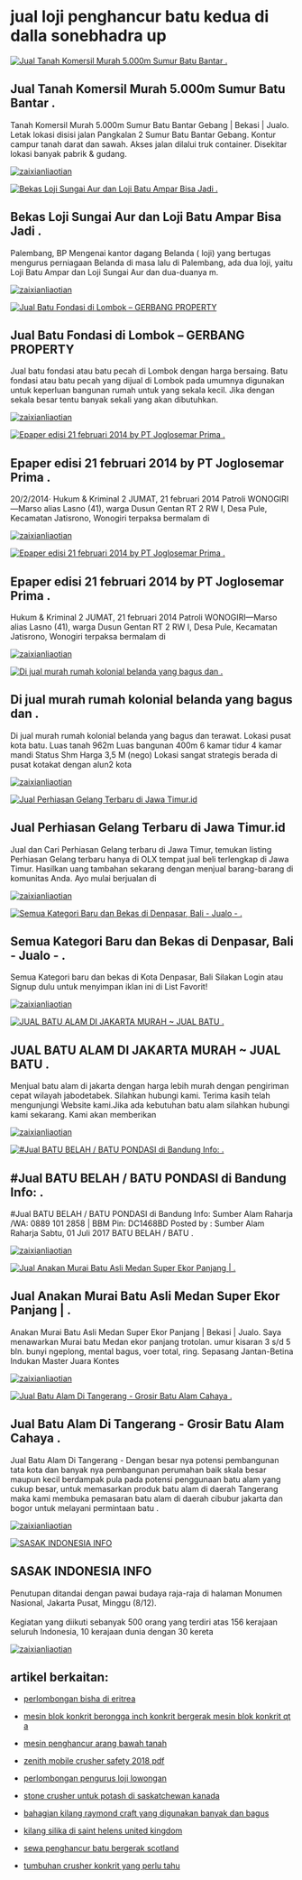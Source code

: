 # jual loji penghancur batu kedua di dalla sonebhadra up
<a href="https://mnn.zoosnet.net/LR/Chatpre.aspx?id=MNN94995150&p=https://topgrinding.com/" target="_blank">![Jual Tanah Komersil Murah 5.000m Sumur Batu Bantar .](https://github.com/technlg/images/blob/main/48.jpg)</a>
## Jual Tanah Komersil Murah 5.000m Sumur Batu Bantar .
Tanah Komersil Murah 5.000m Sumur Batu Bantar Gebang | Bekasi | Jualo. Letak lokasi disisi jalan Pangkalan 2 Sumur Batu Bantar Gebang. Kontur campur tanah darat dan sawah. Akses jalan dilalui truk container. Disekitar lokasi banyak pabrik & gudang.
<a href="https://mnn.zoosnet.net/LR/Chatpre.aspx?id=MNN94995150&p=https://topgrinding.com/" target="_blank"><img src="https://github.com/technlg/images/raw/main/chat11.jpg" alt="zaixianliaotian"/></a><a href="//whatsapp.shibangsoft.com/WhatsApp.php" ><img src="https://github.com/technlg/images/raw/main/chat11.png" alt=""></a>
<a href="https://mnn.zoosnet.net/LR/Chatpre.aspx?id=MNN94995150&p=https://topgrinding.com/" target="_blank">![Bekas Loji Sungai Aur dan Loji Batu Ampar Bisa Jadi .](https://github.com/technlg/images/blob/main/48.jpg)</a>
## Bekas Loji Sungai Aur dan Loji Batu Ampar Bisa Jadi .
Palembang, BP Mengenai kantor dagang Belanda ( loji) yang bertugas mengurus perniagaan Belanda di masa lalu di Palembang, ada dua loji, yaitu Loji Batu Ampar dan Loji Sungai Aur dan dua-duanya m.
<a href="https://mnn.zoosnet.net/LR/Chatpre.aspx?id=MNN94995150&p=https://topgrinding.com/" target="_blank"><img src="https://github.com/technlg/images/raw/main/chat11.jpg" alt="zaixianliaotian"/></a><a href="//whatsapp.shibangsoft.com/WhatsApp.php" ><img src="https://github.com/technlg/images/raw/main/chat11.png" alt=""></a>
<a href="https://mnn.zoosnet.net/LR/Chatpre.aspx?id=MNN94995150&p=https://topgrinding.com/" target="_blank">![Jual Batu Fondasi di Lombok – GERBANG PROPERTY](https://github.com/technlg/images/blob/main/36.jpg)</a>
## Jual Batu Fondasi di Lombok – GERBANG PROPERTY
Jual batu fondasi atau batu pecah di Lombok dengan harga bersaing. Batu fondasi atau batu pecah yang dijual di Lombok pada umumnya digunakan untuk keperluan bangunan rumah untuk yang sekala kecil. Jika dengan sekala besar tentu banyak sekali yang akan dibutuhkan.
<a href="https://mnn.zoosnet.net/LR/Chatpre.aspx?id=MNN94995150&p=https://topgrinding.com/" target="_blank"><img src="https://github.com/technlg/images/raw/main/chat11.jpg" alt="zaixianliaotian"/></a><a href="//whatsapp.shibangsoft.com/WhatsApp.php" ><img src="https://github.com/technlg/images/raw/main/chat11.png" alt=""></a>
<a href="https://mnn.zoosnet.net/LR/Chatpre.aspx?id=MNN94995150&p=https://topgrinding.com/" target="_blank">![Epaper edisi 21 februari 2014 by PT Joglosemar Prima .](https://github.com/technlg/images/blob/main/5.jpg)</a>
## Epaper edisi 21 februari 2014 by PT Joglosemar Prima .
20/2/2014· Hukum & Kriminal 2 JUMAT, 21 februari 2014 Patroli WONOGIRI—Marso alias Lasno (41), warga Dusun Gentan RT 2 RW I, Desa Pule, Kecamatan Jatisrono, Wonogiri terpaksa bermalam di 
<a href="https://mnn.zoosnet.net/LR/Chatpre.aspx?id=MNN94995150&p=https://topgrinding.com/" target="_blank"><img src="https://github.com/technlg/images/raw/main/chat11.jpg" alt="zaixianliaotian"/></a><a href="//whatsapp.shibangsoft.com/WhatsApp.php" ><img src="https://github.com/technlg/images/raw/main/chat11.png" alt=""></a>
<a href="https://mnn.zoosnet.net/LR/Chatpre.aspx?id=MNN94995150&p=https://topgrinding.com/" target="_blank">![Epaper edisi 21 februari 2014 by PT Joglosemar Prima .](https://github.com/technlg/images/blob/main/40.jpg)</a>
## Epaper edisi 21 februari 2014 by PT Joglosemar Prima .
Hukum & Kriminal 2 JUMAT, 21 februari 2014 Patroli WONOGIRI—Marso alias Lasno (41), warga Dusun Gentan RT 2 RW I, Desa Pule, Kecamatan Jatisrono, Wonogiri terpaksa bermalam di 
<a href="https://mnn.zoosnet.net/LR/Chatpre.aspx?id=MNN94995150&p=https://topgrinding.com/" target="_blank"><img src="https://github.com/technlg/images/raw/main/chat11.jpg" alt="zaixianliaotian"/></a><a href="//whatsapp.shibangsoft.com/WhatsApp.php" ><img src="https://github.com/technlg/images/raw/main/chat11.png" alt=""></a>
<a href="https://mnn.zoosnet.net/LR/Chatpre.aspx?id=MNN94995150&p=https://topgrinding.com/" target="_blank">![Di jual murah rumah kolonial belanda yang bagus dan .](https://github.com/technlg/images/blob/main/9.jpg)</a>
## Di jual murah rumah kolonial belanda yang bagus dan .
Di jual murah rumah kolonial belanda yang bagus dan terawat. Lokasi pusat kota batu. Luas tanah 962m Luas bangunan 400m 6 kamar tidur 4 kamar mandi Status Shm Harga 3,5 M (nego) Lokasi sangat strategis berada di pusat kotakat dengan alun2 kota 
<a href="https://mnn.zoosnet.net/LR/Chatpre.aspx?id=MNN94995150&p=https://topgrinding.com/" target="_blank"><img src="https://github.com/technlg/images/raw/main/chat11.jpg" alt="zaixianliaotian"/></a><a href="//whatsapp.shibangsoft.com/WhatsApp.php" ><img src="https://github.com/technlg/images/raw/main/chat11.png" alt=""></a>
<a href="https://mnn.zoosnet.net/LR/Chatpre.aspx?id=MNN94995150&p=https://topgrinding.com/" target="_blank">![Jual Perhiasan Gelang Terbaru di Jawa Timur.id](https://github.com/technlg/images/blob/main/51.jpg)</a>
## Jual Perhiasan Gelang Terbaru di Jawa Timur.id
Jual dan Cari Perhiasan Gelang terbaru di Jawa Timur, temukan listing Perhiasan Gelang terbaru hanya di OLX tempat jual beli terlengkap di Jawa Timur. Hasilkan uang tambahan sekarang dengan menjual barang-barang di komunitas Anda. Ayo mulai berjualan di
<a href="https://mnn.zoosnet.net/LR/Chatpre.aspx?id=MNN94995150&p=https://topgrinding.com/" target="_blank"><img src="https://github.com/technlg/images/raw/main/chat11.jpg" alt="zaixianliaotian"/></a><a href="//whatsapp.shibangsoft.com/WhatsApp.php" ><img src="https://github.com/technlg/images/raw/main/chat11.png" alt=""></a>
<a href="https://mnn.zoosnet.net/LR/Chatpre.aspx?id=MNN94995150&p=https://topgrinding.com/" target="_blank">![Semua Kategori Baru dan Bekas di Denpasar, Bali - Jualo - .](https://github.com/technlg/images/blob/main/45.jpg)</a>
## Semua Kategori Baru dan Bekas di Denpasar, Bali - Jualo - .
Semua Kategori baru dan bekas di Kota Denpasar, Bali Silakan Login atau Signup dulu untuk menyimpan iklan ini di List Favorit!
<a href="https://mnn.zoosnet.net/LR/Chatpre.aspx?id=MNN94995150&p=https://topgrinding.com/" target="_blank"><img src="https://github.com/technlg/images/raw/main/chat11.jpg" alt="zaixianliaotian"/></a><a href="//whatsapp.shibangsoft.com/WhatsApp.php" ><img src="https://github.com/technlg/images/raw/main/chat11.png" alt=""></a>
<a href="https://mnn.zoosnet.net/LR/Chatpre.aspx?id=MNN94995150&p=https://topgrinding.com/" target="_blank">![JUAL BATU ALAM DI JAKARTA MURAH ~ JUAL BATU .](https://github.com/technlg/images/blob/main/39.jpg)</a>
## JUAL BATU ALAM DI JAKARTA MURAH ~ JUAL BATU .
Menjual batu alam di jakarta dengan harga lebih murah dengan pengiriman cepat wilayah jabodetabek. Silahkan hubungi kami. Terima kasih telah mengunjungi Website kami.Jika ada kebutuhan batu alam silahkan hubungi kami sekarang. Kami akan memberikan
<a href="https://mnn.zoosnet.net/LR/Chatpre.aspx?id=MNN94995150&p=https://topgrinding.com/" target="_blank"><img src="https://github.com/technlg/images/raw/main/chat11.jpg" alt="zaixianliaotian"/></a><a href="//whatsapp.shibangsoft.com/WhatsApp.php" ><img src="https://github.com/technlg/images/raw/main/chat11.png" alt=""></a>
<a href="https://mnn.zoosnet.net/LR/Chatpre.aspx?id=MNN94995150&p=https://topgrinding.com/" target="_blank">![#Jual BATU BELAH / BATU PONDASI di Bandung Info: .](https://github.com/technlg/images/blob/main/14.jpg)</a>
## #Jual BATU BELAH / BATU PONDASI di Bandung Info: .
#Jual BATU BELAH / BATU PONDASI di Bandung Info: Sumber Alam Raharja /WA: 0889 101 2858 | BBM Pin: DC1468BD Posted by : Sumber Alam Raharja Sabtu, 01 Juli 2017 BATU BELAH / BATU .
<a href="https://mnn.zoosnet.net/LR/Chatpre.aspx?id=MNN94995150&p=https://topgrinding.com/" target="_blank"><img src="https://github.com/technlg/images/raw/main/chat11.jpg" alt="zaixianliaotian"/></a><a href="//whatsapp.shibangsoft.com/WhatsApp.php" ><img src="https://github.com/technlg/images/raw/main/chat11.png" alt=""></a>
<a href="https://mnn.zoosnet.net/LR/Chatpre.aspx?id=MNN94995150&p=https://topgrinding.com/" target="_blank">![Jual Anakan Murai Batu Asli Medan Super Ekor Panjang | .](https://github.com/technlg/images/blob/main/64.jpg)</a>
## Jual Anakan Murai Batu Asli Medan Super Ekor Panjang | .
Anakan Murai Batu Asli Medan Super Ekor Panjang | Bekasi | Jualo. Saya menawarkan Murai batu Medan ekor panjang trotolan. umur kisaran 3 s/d 5 bln. bunyi ngeplong, mental bagus, voer total, ring. Sepasang Jantan-Betina Indukan Master Juara Kontes 
<a href="https://mnn.zoosnet.net/LR/Chatpre.aspx?id=MNN94995150&p=https://topgrinding.com/" target="_blank"><img src="https://github.com/technlg/images/raw/main/chat11.jpg" alt="zaixianliaotian"/></a><a href="//whatsapp.shibangsoft.com/WhatsApp.php" ><img src="https://github.com/technlg/images/raw/main/chat11.png" alt=""></a>
<a href="https://mnn.zoosnet.net/LR/Chatpre.aspx?id=MNN94995150&p=https://topgrinding.com/" target="_blank">![Jual Batu Alam Di Tangerang - Grosir Batu Alam Cahaya .](https://github.com/technlg/images/blob/main/5.jpg)</a>
## Jual Batu Alam Di Tangerang - Grosir Batu Alam Cahaya .
Jual Batu Alam Di Tangerang - Dengan besar nya potensi pembangunan tata kota dan banyak nya pembangunan perumahan baik skala besar maupun kecil berdampak pula pada potensi penggunaan batu alam yang cukup besar, untuk memasarkan produk batu alam di daerah Tangerang maka kami membuka pemasaran batu alam di daerah cibubur jakarta dan bogor untuk melayani permintaan batu .
<a href="https://mnn.zoosnet.net/LR/Chatpre.aspx?id=MNN94995150&p=https://topgrinding.com/" target="_blank"><img src="https://github.com/technlg/images/raw/main/chat11.jpg" alt="zaixianliaotian"/></a><a href="//whatsapp.shibangsoft.com/WhatsApp.php" ><img src="https://github.com/technlg/images/raw/main/chat11.png" alt=""></a>
<a href="https://mnn.zoosnet.net/LR/Chatpre.aspx?id=MNN94995150&p=https://topgrinding.com/" target="_blank">![SASAK INDONESIA INFO](https://github.com/technlg/images/blob/main/6.jpg)</a>
## SASAK INDONESIA INFO
Penutupan ditandai dengan pawai budaya raja-raja di halaman Monumen Nasional, Jakarta Pusat, Minggu (8/12). <br /><br />Kegiatan yang diikuti sebanyak 500 orang yang terdiri atas 156 kerajaan seluruh Indonesia, 10 kerajaan dunia dengan 30 kereta
<a href="https://mnn.zoosnet.net/LR/Chatpre.aspx?id=MNN94995150&p=https://topgrinding.com/" target="_blank"><img src="https://github.com/technlg/images/raw/main/chat11.jpg" alt="zaixianliaotian"/></a><a href="//whatsapp.shibangsoft.com/WhatsApp.php" ><img src="https://github.com/technlg/images/raw/main/chat11.png" alt=""></a>
## artikel berkaitan:
* [perlombongan bisha di eritrea](perlombongan%20bisha%20di%20eritrea.md)
* [mesin blok konkrit berongga inch konkrit bergerak mesin blok konkrit qt a](mesin%20blok%20konkrit%20berongga%20inch%20konkrit%20bergerak%20mesin%20blok%20konkrit%20qt%20a.md)
* [mesin penghancur arang bawah tanah](mesin%20penghancur%20arang%20bawah%20tanah.md)
* [zenith mobile crusher safety 2018 pdf](zenith%20mobile%20crusher%20safety%202018%20pdf.md)
* [perlombongan pengurus loji lowongan](perlombongan%20pengurus%20loji%20lowongan.md)
* [stone crusher untuk potash di saskatchewan kanada](stone%20crusher%20untuk%20potash%20di%20saskatchewan%20kanada.md)
* [bahagian kilang raymond craft yang digunakan banyak dan bagus](bahagian%20kilang%20raymond%20craft%20yang%20digunakan%20banyak%20dan%20bagus.md)
* [kilang silika di saint helens united kingdom](kilang%20silika%20di%20saint%20helens%20united%20kingdom.md)
* [sewa penghancur batu bergerak scotland](sewa%20penghancur%20batu%20bergerak%20scotland.md)
* [tumbuhan crusher konkrit yang perlu tahu](tumbuhan%20crusher%20konkrit%20yang%20perlu%20tahu.md)
